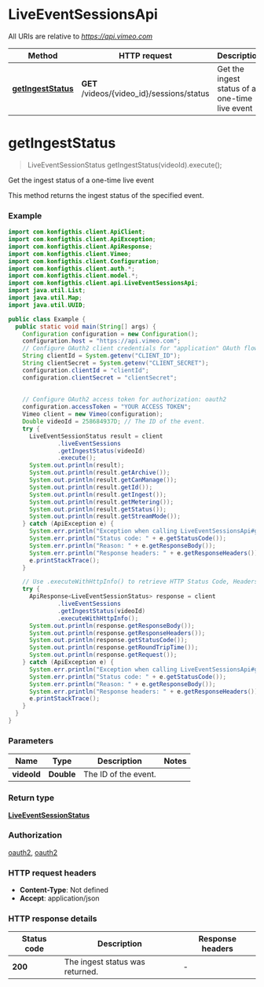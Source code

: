 # LiveEventSessionsApi

All URIs are relative to *https://api.vimeo.com*

| Method | HTTP request | Description |
|------------- | ------------- | -------------|
| [**getIngestStatus**](LiveEventSessionsApi.md#getIngestStatus) | **GET** /videos/{video_id}/sessions/status | Get the ingest status of a one-time live event |


<a name="getIngestStatus"></a>
# **getIngestStatus**
> LiveEventSessionStatus getIngestStatus(videoId).execute();

Get the ingest status of a one-time live event

This method returns the ingest status of the specified event.

### Example
```java
import com.konfigthis.client.ApiClient;
import com.konfigthis.client.ApiException;
import com.konfigthis.client.ApiResponse;
import com.konfigthis.client.Vimeo;
import com.konfigthis.client.Configuration;
import com.konfigthis.client.auth.*;
import com.konfigthis.client.model.*;
import com.konfigthis.client.api.LiveEventSessionsApi;
import java.util.List;
import java.util.Map;
import java.util.UUID;

public class Example {
  public static void main(String[] args) {
    Configuration configuration = new Configuration();
    configuration.host = "https://api.vimeo.com";
    // Configure OAuth2 client credentials for "application" OAuth flow
    String clientId = System.getenv("CLIENT_ID");
    String clientSecret = System.getenv("CLIENT_SECRET");
    configuration.clientId = "clientId";
    configuration.clientSecret = "clientSecret";
    
    
    // Configure OAuth2 access token for authorization: oauth2
    configuration.accessToken = "YOUR ACCESS TOKEN";
    Vimeo client = new Vimeo(configuration);
    Double videoId = 258684937D; // The ID of the event.
    try {
      LiveEventSessionStatus result = client
              .liveEventSessions
              .getIngestStatus(videoId)
              .execute();
      System.out.println(result);
      System.out.println(result.getArchive());
      System.out.println(result.getCanManage());
      System.out.println(result.getId());
      System.out.println(result.getIngest());
      System.out.println(result.getMetering());
      System.out.println(result.getStatus());
      System.out.println(result.getStreamMode());
    } catch (ApiException e) {
      System.err.println("Exception when calling LiveEventSessionsApi#getIngestStatus");
      System.err.println("Status code: " + e.getStatusCode());
      System.err.println("Reason: " + e.getResponseBody());
      System.err.println("Response headers: " + e.getResponseHeaders());
      e.printStackTrace();
    }

    // Use .executeWithHttpInfo() to retrieve HTTP Status Code, Headers and Request
    try {
      ApiResponse<LiveEventSessionStatus> response = client
              .liveEventSessions
              .getIngestStatus(videoId)
              .executeWithHttpInfo();
      System.out.println(response.getResponseBody());
      System.out.println(response.getResponseHeaders());
      System.out.println(response.getStatusCode());
      System.out.println(response.getRoundTripTime());
      System.out.println(response.getRequest());
    } catch (ApiException e) {
      System.err.println("Exception when calling LiveEventSessionsApi#getIngestStatus");
      System.err.println("Status code: " + e.getStatusCode());
      System.err.println("Reason: " + e.getResponseBody());
      System.err.println("Response headers: " + e.getResponseHeaders());
      e.printStackTrace();
    }
  }
}

```

### Parameters

| Name | Type | Description  | Notes |
|------------- | ------------- | ------------- | -------------|
| **videoId** | **Double**| The ID of the event. | |

### Return type

[**LiveEventSessionStatus**](LiveEventSessionStatus.md)

### Authorization

[oauth2](../README.md#oauth2), [oauth2](../README.md#oauth2)

### HTTP request headers

 - **Content-Type**: Not defined
 - **Accept**: application/json

### HTTP response details
| Status code | Description | Response headers |
|-------------|-------------|------------------|
| **200** | The ingest status was returned. |  -  |

